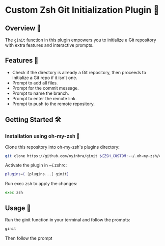 # Custom Zsh Git Initialization Plugin 🚀

## Overview 📖
The `ginit` function in this plugin empowers you to initialize a Git repository with extra features and interactive prompts.

## Features 🌟
- Check if the directory is already a Git repository, then proceeds to initialize a Git repo if it isn't one.
- Prompt to add all files.
- Prompt for the commit message.
- Prompt to name the branch.
- Prompt to enter the remote link.
- Prompt to push to the remote repository.

## Getting Started 🛠️

### Installation using oh-my-zsh 🔧
Clone this repository into oh-my-zsh's plugins directory:

```bash
git clone https://github.com/oyinbra/ginit ${ZSH_CUSTOM:-~/.oh-my-zsh/custom}/plugins/ginit
```

Activate the plugin in ~/.zshrc:
```zsh
plugins=( [plugins...] ginit)
```

Run exec zsh to apply the changes:
```bash
exec zsh
```

## Usage 🚀
Run the ginit function in your terminal and follow the prompts:
```bash
ginit
```
Then follow the prompt